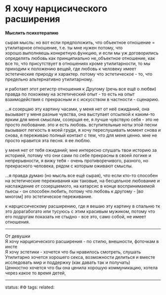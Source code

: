 # Я хочу нарцисического расширения
**Мыслить психотерапию**  
  
сырая мысль: но вот если предположить, что объектное отношение = утилитарное отношение, т.е. ты мне нужен потому, что хорошо.выполняешь.конкретную.функцию, и если мы уж договорились определять любовь как принципиально не_объектное отношение, как все то, что присутствует в отношениях кроме утилитарности, то мы приходим к положению вещей, где любовь к человеку имеет эстетические природу и характер. потому что эстетическое - то, что предельно альтернативно утилитарному.  
  
и работает этот регистр отношения к Другому (речь все ещё о любви) правда по похожему на эстетический опыт - то есть на опыт взаимодействия с прекрасным и с искусством в частности - сценарию.  
  
…я созерцаю эту картину часами, у меня нет от неё ожиданий, она вызывает у меня разные чувства, она выступает отсылкой к каким-то ярким для меня смыслам, созерцая ее, я лучше чувствую себя - это не просто любование. это и есть любовь. вступительные ноты этой песни вызывают легкость в моей груди, я хочу переслушивать момент снова и снова, я переживаю полный контакт с тем, что для меня ценно. мне не просто нравится эта песня. я ее люблю.  
  
у меня нет от тебя ожиданий; мне интересно слушать твои историю за историей, потому что они сами по себе прекрасны в своей логике и непрерывности, я вижу тебя - очень противоречивого, разного, но прекрасного человека, рядом с которым оживают смыслы.  
  
…я правда думаю (но мысль все ещё сырая), что если кто-то способен на эстетические переживания как таковые, на бесцельное любование и наслаждение от созерцаемого, на катарсис в конце воспринимаемой пьесы - он способен любить, потому что любовь к другому - [во многом] это эстетическое переживание.  
  
к нарциссическому расширению, где я вешаю эту картину в спальню тк это дорагабогато или тусуюсь с этим красивым мужиком, потому что его подругам показать не стыдно - все это, само собой, не имеет отношения.  
  
  
******  
  
  
От девушки  
Я хочу нарцисического расширения - по стилю, внешности, фоточкам в инсте  
Я хочу эстетики - хочется что бы нравилось смотреть, слушать  
Утилитарно хочется хорошего секса, возможности делиться и вместе исследовать мир и поддержку (как давать так и получать)  
Ценностно хочется что бы она ценила хорошую коммуникацию, хотела через какое то время детей,

---
status: #⚙️ 
tags: 
related: 
